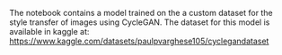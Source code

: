 The notebook contains a model trained on the a custom dataset for the style transfer of images using CycleGAN. The dataset for this model is available in kaggle at:
https://www.kaggle.com/datasets/paulpvarghese105/cyclegandataset
